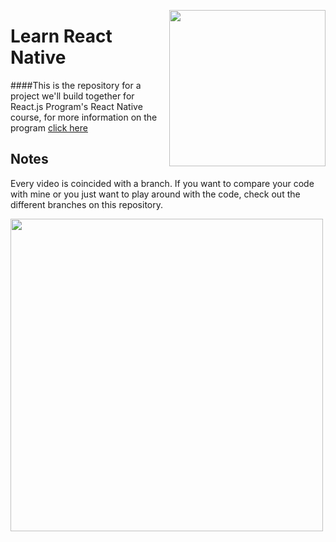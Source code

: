 [<img src="http://www.reactjsprogram.com/images/reactjsprogram-500.png" width="250" align="right">](http://reactjsprogram.com)

Learn React Native
========

####This is the repository for a project we'll build together for React.js Program's React Native course, for more information on the program [click here](http://reactjsprogram.com)

## Notes
Every video is coincided with a branch. If you want to compare your code with mine or you just want to play around with the code, check out the different branches on this repository.

[<img src="http://www.reactjsprogram.com/images/social-banner.png" width="500" align="left">](http://twitter.com/tylermcginnis33)
